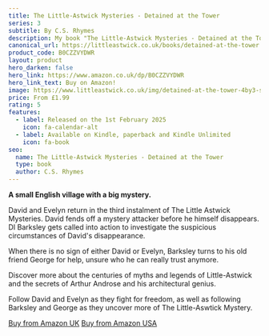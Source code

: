 ```yaml
---
title: The Little-Astwick Mysteries - Detained at the Tower
series: 3
subtitle: By C.S. Rhymes
description: My book "The Little-Astwick Mysteries - Detained at the Tower" is available now for pre-order from the Amazon Kindle store.
canonical_url: https://littleastwick.co.uk/books/detained-at-the-tower
product_code: B0CZZVYDWR
layout: product
hero_darken: false
hero_link: https://www.amazon.co.uk/dp/B0CZZVYDWR
hero_link_text: Buy on Amazon!
image: https://www.littleastwick.co.uk/img/detained-at-the-tower-4by3-shadow.jpg
price: From £1.99
rating: 5
features:
  - label: Released on the 1st February 2025
    icon: fa-calendar-alt
  - label: Available on Kindle, paperback and Kindle Unlimited
    icon: fa-book
seo:
  name: The Little-Astwick Mysteries - Detained at the Tower
  type: book
  author: C.S. Rhymes
---
```


**A small English village with a big mystery.**

David and Evelyn return in the third instalment of The Little Astwick Mysteries. David fends off a mystery attacker before he himself disappears. DI Barksley gets called into action to investigate the suspicious circumstances of David's disappearance.

When there is no sign of either David or Evelyn, Barksley turns to his old friend George for help, unsure who he can really trust anymore.

Discover more about the centuries of myths and legends of Little-Astwick and the secrets of Arthur Androse and his architectural genius.

Follow David and Evelyn as they fight for freedom, as well as following Barksley and George as they uncover more of The Little-Aswtick Mystery.

<div class="buttons is-centered">
<a href="https://www.amazon.co.uk/dp/B0CZZVYDWR" class="button is-info" target="_blank">Buy from Amazon UK</a>
<a href="https://www.amazon.com/dp/B0CZZVYDWR" class="button is-info" target="_blank">Buy from Amazon USA</a>
</div>
